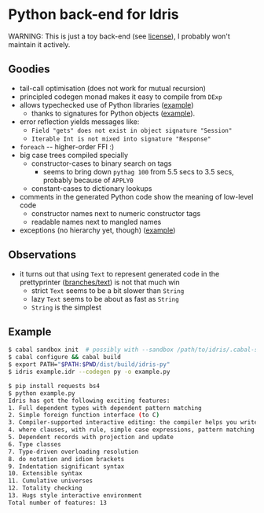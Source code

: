 # Python back-end for Idris

WARNING: This is just a toy back-end (see [license](https://github.com/ziman/idris-py/blob/master/CRAPL-LICENSE.txt)), I probably won't maintain it actively.

## Goodies

* tail-call optimisation (does not work for mutual recursion)
* principled codegen monad makes it easy to compile from `DExp`
* allows typechecked use of Python libraries ([example](https://github.com/ziman/idris-py/blob/master/example.idr))
	- thanks to signatures for Python objects ([example](https://github.com/ziman/idris-py/blob/master/Python/BeautifulSoup.idr)).
* error reflection yields messages like:
    - `Field "gets" does not exist in object signature "Session"`
    - `Iterable Int is not mixed into signature "Response"`
* `foreach` -- higher-order FFI :)
* big case trees compiled specially
    - constructor-cases to binary search on tags
	    - seems to bring down `pythag 100` from 5.5 secs to 3.5 secs, probably because of `APPLY0`
	- constant-cases to dictionary lookups
* comments in the generated Python code show the meaning of low-level code
    - constructor names next to numeric constructor tags
    - readable names next to mangled names
* exceptions (no hierarchy yet, though) ([example](https://github.com/ziman/idris-py/blob/master/example.idr#L61))

## Observations

* it turns out that using `Text` to represent generated code in the prettyprinter
  ([branches/text](https://github.com/ziman/idris-py/tree/text)) is not that much win
    - strict `Text` seems to be a bit slower than `String`
    - lazy `Text` seems to be about as fast as `String`
    - `String` is the simplest

## Example

```bash
$ cabal sandbox init  # possibly with --sandbox /path/to/idris/.cabal-sandbox
$ cabal configure && cabal build
$ export PATH="$PATH:$PWD/dist/build/idris-py"
$ idris example.idr --codegen py -o example.py

$ pip install requests bs4
$ python example.py
Idris has got the following exciting features:
1. Full dependent types with dependent pattern matching
2. Simple foreign function interface (to C)
3. Compiler-supported interactive editing: the compiler helps you write code using the types
4. where clauses, with rule, simple case expressions, pattern matching let and lambda bindings
5. Dependent records with projection and update
6. Type classes
7. Type-driven overloading resolution
8. do notation and idiom brackets
9. Indentation significant syntax
10. Extensible syntax
11. Cumulative universes
12. Totality checking
13. Hugs style interactive environment
Total number of features: 13
```
